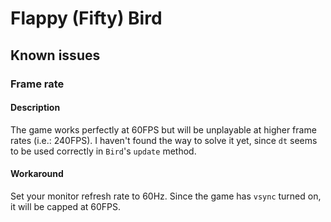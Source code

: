 # Flappy (Fifty) Bird

## Known issues

### Frame rate


#### Description
The game works perfectly at 60FPS but will be unplayable at higher frame rates (i.e.: 240FPS). I haven't found the way to solve it yet, since `dt` seems to be used correctly in `Bird`'s `update` method.

#### Workaround
Set your monitor refresh rate to 60Hz. Since the game has `vsync` turned on, it will be capped at 60FPS.
